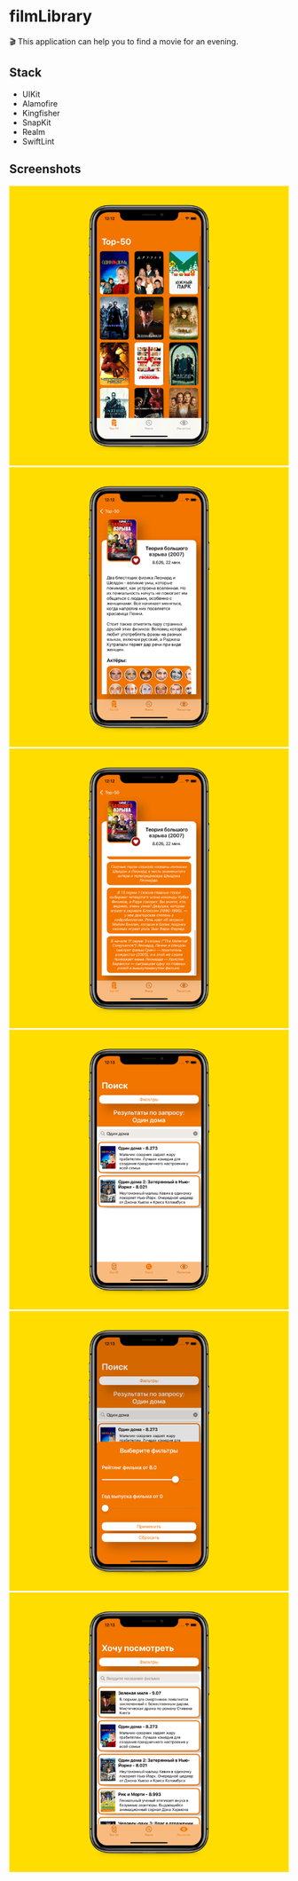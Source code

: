 # filmLibrary
🎬 This application can help you to find a movie for an evening.

## Stack
* UIKit
* Alamofire
* Kingfisher
* SnapKit
* Realm 
* SwiftLint

## Screenshots
![alt text](Screenshots/image1.png "Top-50 movies")![alt text](Screenshots/image2.png "Movie detail info")
![alt text](Screenshots/image3.png "Movie detail info")![alt text](Screenshots/image4.png "Search movie")
![alt text](Screenshots/image5.png "Search filters")![alt text](Screenshots/image6.png "Watch list movies")
